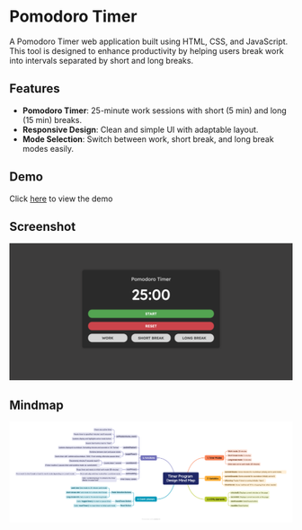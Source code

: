 # Pomodoro Timer

A Pomodoro Timer web application built using HTML, CSS, and JavaScript. This tool is designed to enhance productivity by helping users break work into intervals separated by short and long breaks.

## Features

- **Pomodoro Timer**: 25-minute work sessions with short (5 min) and long (15 min) breaks.
- **Responsive Design**: Clean and simple UI with adaptable layout.
- **Mode Selection**: Switch between work, short break, and long break modes easily.

## Demo

Click [here](https://skylaryhu.github.io/js-pomodoro-timer/) to view the demo

## Screenshot
![Screenshot](Screenshots/screenshot.png)

## Mindmap
![Mindmap](mindmap.png)